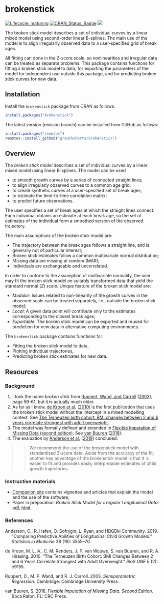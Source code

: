 
<!-- README.md is generated from README.Rmd. Please edit that file -->

# brokenstick

<!-- badges: start -->

[![Lifecycle:
maturing](https://img.shields.io/badge/lifecycle-maturing-blue.svg)](https://lifecycle.r-lib.org/articles/stages.html)
[![CRAN_Status_Badge](https://www.r-pkg.org/badges/version/brokenstick)](https://cran.r-project.org/package=brokenstick)
[![](https://img.shields.io/badge/github%20version-2.0.2-orange.svg)](https://growthcharts.org/brokenstick/)
<!-- badges: end -->

The broken stick model describes a set of individual curves by a linear
mixed model using second-order linear B-splines. The main use of the
model is to align irregularly observed data to a user-specified grid of
break ages.

All fitting can done in the Z-score scale, so nonlinearities and
irregular data can be treated as separate problems. This package
contains functions for fitting a broken stick model to data, for
exporting the parameters of the model for independent use outside this
package, and for predicting broken stick curves for new data.

## Installation

Install the `brokenstick` package from CRAN as follows:

``` r
install.packages("brokenstick")
```

The latest version (revision branch) can be installed from GitHub as
follows:

``` r
install.packages("remotes")
remotes::install_github("growthcharts/brokenstick")
```

## Overview

The *broken stick model* describes a set of individual curves by a
linear mixed model using linear B-splines. The model can be used

-   to smooth growth curves by a series of connected straight lines;
-   to align irregularly observed curves to a common age grid;
-   to create synthetic curves at a user-specified set of break ages;
-   to estimate the time-to-time correlation matrix;
-   to predict future observations.

The user specifies a set of break ages at which the straight lines
connect. Each individual obtains an estimate at each break age, so the
set of estimates of the individual form a smoothed version of the
observed trajectory.

The main assumptions of the broken stick model are:

-   The trajectory between the break ages follows a straight line, and
    is generally not of particular interest;
-   Broken stick estimates follow a common multivariate normal
    distribution;
-   Missing data are missing at random (MAR);
-   Individuals are exchangeable and uncorrelated.

In order to conform to the assumption of multivariate normality, the
user may fit the broken stick model on suitably transformed data that
yield the standard normal (*Z*) scale. Unique feature of the broken
stick model are:

-   *Modular*: Issues related to non-linearity of the growth curves in
    the observed scale can be treated separately, i.e., outside the
    broken stick model;
-   *Local*: A given data point will contribute only to the estimates
    corresponding to the closest break ages;
-   *Exportable*: The broken stick model can be exported and reused for
    prediction for new data in alternative computing environments.

The `brokenstick` package contains functions for

-   Fitting the broken stick model to data,
-   Plotting individual trajectories,
-   Predicting broken stick estimates for new data.

## Resources

### Background

1.  I took the name *broken stick* from [Ruppert, Wand, and
    Carroll](#ref-ruppert2003) ([2003](#ref-ruppert2003)), page 59-61,
    but it is actually much older.
2.  As far as I know, [de Kroon et al.](#ref-dekroon2010)
    ([2010](#ref-dekroon2010)) is the first publication that uses the
    broken stick model without the intercept in a mixed modelling
    context. See [The Terneuzen birth cohort: BMI changes between 2 and
    6 years correlate strongest with adult
    overweight](https://stefvanbuuren.name/publications/2010%20TBC%20Overweight%20-%20PLoS%20ONE.pdf).
3.  The model was formally defined and extended in [Flexible Imputation
    of Missing Data (second
    edition)](https://stefvanbuuren.name/fimd/sec-rastering.html#sec:brokenstick).
    See [van Buuren](#ref-vanbuuren2018) ([2018](#ref-vanbuuren2018)).
4.  The evaluation by [Anderson et al.](#ref-anderson2019)
    ([2019](#ref-anderson2019)) concluded:

> > We recommend the use of the brokenstick model with standardised
> > Z‐score data. Aside from the accuracy of the fit, another key
> > advantage of the brokenstick model is that it is easier to fit and
> > provides easily interpretable estimates of child growth
> > trajectories.

### Instructive materials

-   [Companion site](https://growthcharts.org/brokenstick/) contains
    vignettes and articles that explain the model and the use of the
    software;
-   Paper in preparation: *Broken Stick Model for Irregular Longitudinal
    Data*:
    [pdf](https://stefvanbuuren.name/publications/2021_brokenstick_JSS_manuscript.pdf),
    [html](https://growthcharts.org/brokenstick/articles/brokenstick-article.html).

### References

<div id="refs" class="references csl-bib-body hanging-indent">

<div id="ref-anderson2019" class="csl-entry">

Anderson, C., R. Hafen, O. Sofrygin, L. Ryan, and HBGDki Community.
2019. “Comparing Predictive Abilities of Longitudinal Child Growth
Models.” *Statistics in Medicine* 38 (19): 3555–70.

</div>

<div id="ref-dekroon2010" class="csl-entry">

de Kroon, M. L. A., C. M. Renders, J. P. van Wouwe, S. van Buuren, and
R. A. Hirasing. 2010. “The Terneuzen Birth Cohort: BMI Changes Between 2
and 6 Years Correlate Strongest with Adult Overweight.” *PloS ONE* 5
(2): e9155.

</div>

<div id="ref-ruppert2003" class="csl-entry">

Ruppert, D., M. P. Wand, and R. J. Carroll. 2003. *Semiparametric
Regression*. Cambridge: Cambridge University Press.

</div>

<div id="ref-vanbuuren2018" class="csl-entry">

van Buuren, S. 2018. *Flexible Imputation of Missing Data. Second
Edition*. Boca Raton, FL: CRC Press.

</div>

</div>
